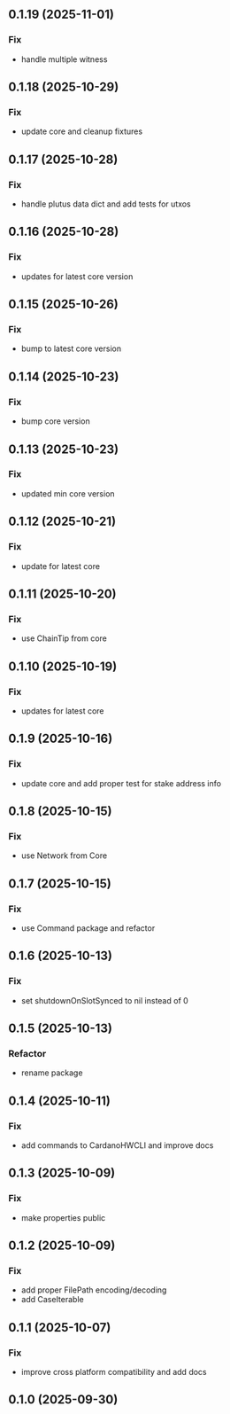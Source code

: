 ## 0.1.19 (2025-11-01)

### Fix

- handle multiple witness

## 0.1.18 (2025-10-29)

### Fix

- update core and cleanup fixtures

## 0.1.17 (2025-10-28)

### Fix

- handle plutus data dict and add tests for utxos

## 0.1.16 (2025-10-28)

### Fix

- updates for latest core version

## 0.1.15 (2025-10-26)

### Fix

- bump to latest core version

## 0.1.14 (2025-10-23)

### Fix

- bump core version

## 0.1.13 (2025-10-23)

### Fix

- updated min core version

## 0.1.12 (2025-10-21)

### Fix

- update for latest core

## 0.1.11 (2025-10-20)

### Fix

- use ChainTip from core

## 0.1.10 (2025-10-19)

### Fix

- updates for latest core

## 0.1.9 (2025-10-16)

### Fix

- update core and add proper test for stake address info

## 0.1.8 (2025-10-15)

### Fix

- use Network from Core

## 0.1.7 (2025-10-15)

### Fix

- use Command package and refactor

## 0.1.6 (2025-10-13)

### Fix

- set shutdownOnSlotSynced to nil instead of 0

## 0.1.5 (2025-10-13)

### Refactor

- rename package

## 0.1.4 (2025-10-11)

### Fix

- add commands to CardanoHWCLI and improve docs

## 0.1.3 (2025-10-09)

### Fix

- make properties public

## 0.1.2 (2025-10-09)

### Fix

- add proper FilePath encoding/decoding
- add CaseIterable

## 0.1.1 (2025-10-07)

### Fix

- improve cross platform compatibility and add docs

## 0.1.0 (2025-09-30)

